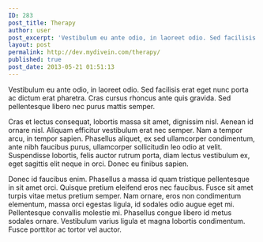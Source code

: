 ```yaml
---
ID: 283
post_title: Therapy
author: user
post_excerpt: 'Vestibulum eu ante odio, in laoreet odio. Sed facilisis erat eget nunc porta ac dictum erat pharetra. Cras cursus rhoncus ante quis gravida. Sed pellentesque libero nec purus mattis semper.<!--more-->'
layout: post
permalink: http://dev.mydivein.com/therapy/
published: true
post_date: 2013-05-21 01:51:13
---
```

Vestibulum eu ante odio, in laoreet odio. Sed facilisis erat eget nunc porta ac dictum erat pharetra. Cras cursus rhoncus ante quis gravida. Sed pellentesque libero nec purus mattis semper.<!--more-->

Cras et lectus consequat, lobortis massa sit amet, dignissim nisl. Aenean id ornare nisl. Aliquam efficitur vestibulum erat nec semper. Nam a tempor arcu, in tempor sapien. Phasellus aliquet, ex sed ullamcorper condimentum, ante nibh faucibus purus, ullamcorper sollicitudin leo odio at velit. Suspendisse lobortis, felis auctor rutrum porta, diam lectus vestibulum ex, eget sagittis elit neque in orci. Donec eu finibus sapien.

Donec id faucibus enim. Phasellus a massa id quam tristique pellentesque in sit amet orci. Quisque pretium eleifend eros nec faucibus. Fusce sit amet turpis vitae metus pretium semper. Nam ornare, eros non condimentum elementum, massa orci egestas ligula, id sodales odio augue eget mi. Pellentesque convallis molestie mi. Phasellus congue libero id metus sodales ornare. Vestibulum varius ligula et magna lobortis condimentum. Fusce porttitor ac tortor vel auctor.